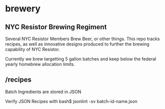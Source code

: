 brewery
=======

NYC Resistor Brewing Regiment
-----------------------------

Several NYC Resistor Members Brew Beer, or other things.
This repo tracks recipes, as well as innovative designs
produced to further the brewing capability of NYC Resistor.

Currently we brew targetting 5 gallon batches and keep below
the federal yearly homebrew allocation limits.

/recipes
--------

Batch Ingredients are stored in JSON

Verify JSON Recipes with
    bash$ jsonlint -sv batch-id-name.json

